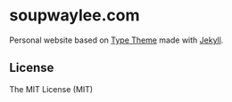 # soupwaylee.com

Personal website based on [Type Theme](https://rohanchandra.github.io/project/type/) made with [Jekyll](http://jekyllrb.com). 

## License
The MIT License (MIT)
